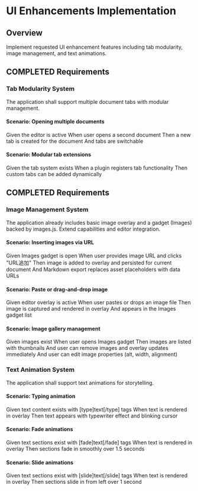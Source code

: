 # UI Enhancements Implementation

## Overview
Implement requested UI enhancement features including tab modularity, image management, and text animations.

## COMPLETED Requirements

### Tab Modularity System
The application shall support multiple document tabs with modular management.

#### Scenario: Opening multiple documents
Given the editor is active
When user opens a second document
Then a new tab is created for the document
And tabs are switchable

#### Scenario: Modular tab extensions
Given the tab system exists
When a plugin registers tab functionality
Then custom tabs can be added dynamically

## COMPLETED Requirements

### Image Management System
The application already includes basic image overlay and a gadget (Images) backed by images.js. Extend capabilities and editor integration.

#### Scenario: Inserting images via URL
Given Images gadget is open
When user provides image URL and clicks "URL追加"
Then image is added to overlay and persisted for current document
And Markdown export replaces asset placeholders with data URLs

#### Scenario: Paste or drag-and-drop image
Given editor overlay is active
When user pastes or drops an image file
Then image is captured and rendered in overlay
And appears in the Images gadget list

#### Scenario: Image gallery management
Given images exist
When user opens Images gadget
Then images are listed with thumbnails
And user can remove images and overlay updates immediately
And user can edit image properties (alt, width, alignment)

### Text Animation System
The application shall support text animations for storytelling.

#### Scenario: Typing animation
Given text content exists with [type]text[/type] tags
When text is rendered in overlay
Then text appears with typewriter effect and blinking cursor

#### Scenario: Fade animations
Given text sections exist with [fade]text[/fade] tags
When text is rendered in overlay
Then sections fade in smoothly over 1.5 seconds

#### Scenario: Slide animations
Given text sections exist with [slide]text[/slide] tags
When text is rendered in overlay
Then sections slide in from left over 1 second
